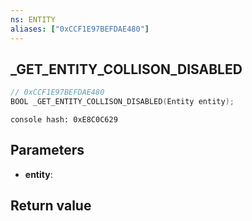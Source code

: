 ```yaml
---
ns: ENTITY
aliases: ["0xCCF1E97BEFDAE480"]
---
```

## _GET_ENTITY_COLLISON_DISABLED

```c
// 0xCCF1E97BEFDAE480
BOOL _GET_ENTITY_COLLISON_DISABLED(Entity entity);
```

```
console hash: 0xE8C0C629  
```

## Parameters
* **entity**: 

## Return value

